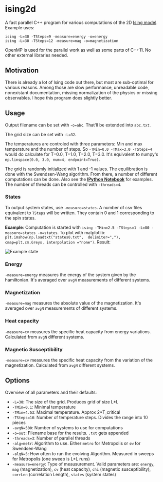 # ising2d

A fast parallel C++ program for various computations of the 2D [Ising model](http://en.wikipedia.org/wiki/Ising_model). Example uses:

```
ising -L=30 -TSteps=9 -measure=energy -o=energy
ising -L=30 -TSteps=12 -measure=mag -o=magnetization
```

OpenMP is used for the parallel work as well as some parts of C++11. No other external libraries needed.

## Motivation
There is already a lot of Ising code out there, but most are sub-optimal for various reasons. Among those are slow performance, unreadable code, nonexistant documentation, missing normalization of the physics or missing observables. I hope this program does slightly better.

## Usage
Output filename can be set with `-o=abc`. That'll be extended into `abc.txt`.

The grid size can be set with `-L=32`.

The temperatures are controled with three parameters: Min and max temperature and the number of steps. So `-TMin=0.0 -TMax=3.0 -TSteps=4` would do calculate for T=0.0, T=1.0, T=2.0, T=3.0. It's equivalent to numpy's `np.linspace(0.0, 3.0, num=4, endpoint=True)`.

The grid is randomly initialized with 1 and -1 values. The equilibration is done with the Swendsen-Wang algorithm. From there, a number of different computations can be done. Also see the **[IPython Notebook](http://nbviewer.ipython.org/github/s9w/ising2d/blob/master/usage.ipynb)** for examples. The number of threads can be controlled with `-threads=4`.

### States
To output system states, use `-measure=states`. A number of csv files equivalent to `TSteps` will be written. They contain 0 and 1 corresponding to the spin states.

**Example**: Computation is started with `ising -TMin=2.5 -TSteps=1 -L=80 -measure=states -o=states`. To plot with matplotlib: `plt.imshow(np.loadtxt("states0.txt",  delimiter=","), cmap=plt.cm.Greys, interpolation ="none")`. Result:

![Example state](http://i.imgur.com/xXkFltH.png)

### Energy
`-measure=energy` measures the energy of the system given by the hamiltonian. It's averaged over `avgN` measurements of different systems.

### Magnetization
`-measure=mag` measures the absolute value of the magnetization. It's averaged over `avgN` measurements of different systems.

### Heat capacity
`-measure=cv` measures the specific heat capacity from energy variations. Calculated from `avgN` different systems.

### Magnetic Susceptibility
`-measure=cv` measures the specific heat capacity from the variation of the magnetization. Calculated from `avgN` different systems.

## Options
Overview of all parameters and their defaults:
- `-L=30`: The size of the grid. Produces grid of size L*L
- `-TMin=0.1`: Minimal temperature
- `-TMin=4.53`: Maximal temperature. Approx 2*T_critical
- `-TSteps=10`: Number of temperature steps. Divides the range into 10 pieces
- `-avgN=500`: Number of systems to use for computations
- `-o=out`: Filename base for the results. `.txt` gets appended 
- `-threads=3`: Number of parallel threads
- `-alg=metr`: Algorithm to use. Either `metro` for Metropolis or `sw` for Swendsen-Wang
- `-algN=5`: How often to run the evolving Algorithm. Measured in sweeps for Metropolis (one sweep is L*L runs)
- `-measure=energy`: Type of meausurement. Valid parameters are: `energy`, `mag` (magnetization), `cv` (heat capacity), `chi` (magnetic susceptibility), `corrLen` (correlation Length), `states` (system states)